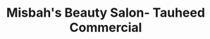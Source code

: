 ---
title: "Misbah's Beauty Salon- Tauheed Commercial"
url: /karachi/misbahs-beauty-salon-tauheed-commercial/
shop: Kosmetik
---